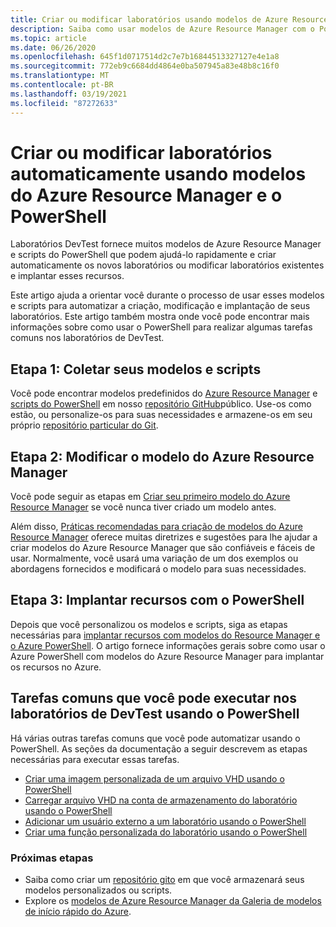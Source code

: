 ```yaml
---
title: Criar ou modificar laboratórios usando modelos de Azure Resource Manager
description: Saiba como usar modelos de Azure Resource Manager com o PowerShell para criar ou modificar laboratórios automaticamente em um laboratório DevTest
ms.topic: article
ms.date: 06/26/2020
ms.openlocfilehash: 645f1d0717514d2c7e7b16844513327127e4e1a8
ms.sourcegitcommit: 772eb9c6684dd4864e0ba507945a83e48b8c16f0
ms.translationtype: MT
ms.contentlocale: pt-BR
ms.lasthandoff: 03/19/2021
ms.locfileid: "87272633"
---
```

# <a name="create-or-modify-labs-automatically-using-azure-resource-manager-templates-and-powershell"></a>Criar ou modificar laboratórios automaticamente usando modelos do Azure Resource Manager e o PowerShell

Laboratórios DevTest fornece muitos modelos de Azure Resource Manager e scripts do PowerShell que podem ajudá-lo rapidamente e criar automaticamente os novos laboratórios ou modificar laboratórios existentes e implantar esses recursos.

Este artigo ajuda a orientar você durante o processo de usar esses modelos e scripts para automatizar a criação, modificação e implantação de seus laboratórios. Este artigo também mostra onde você pode encontrar mais informações sobre como usar o PowerShell para realizar algumas tarefas comuns nos laboratórios de DevTest.

## <a name="step-1-gather-your-templates-and-scripts"></a>Etapa 1: Coletar seus modelos e scripts
Você pode encontrar modelos predefinidos do [Azure Resource Manager](https://github.com/Azure/azure-devtestlab/tree/master/samples/DevTestLabs/QuickStartTemplates) e [scripts do PowerShell](https://github.com/Azure/azure-devtestlab/tree/master/samples/DevTestLabs/Scripts) em nosso [repositório GitHub](https://github.com/Azure/azure-devtestlab)público. Use-os como estão, ou personalize-os para suas necessidades e armazene-os em seu próprio [repositório particular do Git](devtest-lab-add-artifact-repo.md).

## <a name="step-2-modify-your-azure-resource-manager-template"></a>Etapa 2: Modificar o modelo do Azure Resource Manager
Você pode seguir as etapas em [Criar seu primeiro modelo do Azure Resource Manager](../azure-resource-manager/templates/quickstart-create-templates-use-the-portal.md) se você nunca tiver criado um modelo antes.

Além disso, [Práticas recomendadas para criação de modelos do Azure Resource Manager](../azure-resource-manager/templates/template-best-practices.md) oferece muitas diretrizes e sugestões para lhe ajudar a criar modelos do Azure Resource Manager que são confiáveis e fáceis de usar. Normalmente, você usará uma variação de um dos exemplos ou abordagens fornecidos e modificará o modelo para suas necessidades.

## <a name="step-3-deploy-resources-with-powershell"></a>Etapa 3: Implantar recursos com o PowerShell
Depois que você personalizou os modelos e scripts, siga as etapas necessárias para [implantar recursos com modelos do Resource Manager e o Azure PowerShell](../azure-resource-manager/templates/deploy-powershell.md). O artigo fornece informações gerais sobre como usar o Azure PowerShell com modelos do Azure Resource Manager para implantar os recursos no Azure.


## <a name="common-tasks-you-can-perform-in-devtest-labs-using-powershell"></a>Tarefas comuns que você pode executar nos laboratórios de DevTest usando o PowerShell
Há várias outras tarefas comuns que você pode automatizar usando o PowerShell. As seções da documentação a seguir descrevem as etapas necessárias para executar essas tarefas.

* [Criar uma imagem personalizada de um arquivo VHD usando o PowerShell](devtest-lab-create-custom-image-from-vhd-using-powershell.md)
* [Carregar arquivo VHD na conta de armazenamento do laboratório usando o PowerShell](devtest-lab-upload-vhd-using-powershell.md)
* [Adicionar um usuário externo a um laboratório usando o PowerShell](devtest-lab-add-devtest-user.md#add-an-external-user-to-a-lab-using-powershell)
* [Criar uma função personalizada do laboratório usando o PowerShell](devtest-lab-grant-user-permissions-to-specific-lab-policies.md#creating-a-lab-custom-role-using-powershell)

### <a name="next-steps"></a>Próximas etapas
* Saiba como criar um [repositório gito](devtest-lab-add-artifact-repo.md) em que você armazenará seus modelos personalizados ou scripts.
* Explore os [modelos de Azure Resource Manager da Galeria de modelos de início rápido do Azure](https://github.com/Azure/azure-quickstart-templates).
